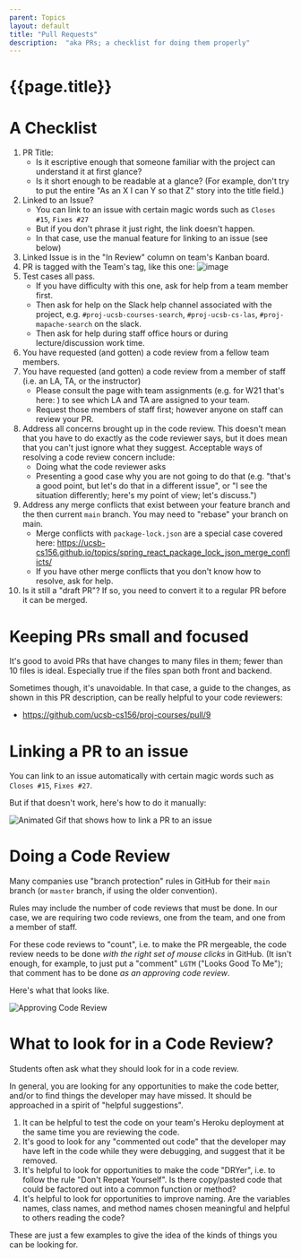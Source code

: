 ```yaml
---
parent: Topics
layout: default
title: "Pull Requests"
description:  "aka PRs; a checklist for doing them properly"
---
```


# {{page.title}}

# A Checklist

1. PR Title:
   - Is it escriptive enough that someone familiar with the project can understand it at first glance?
   - Is it short enough to be readable at a glance? (For example, don't try to put the entire "As an X I can Y so that Z" story into the title field.)
2. Linked to an Issue?
   - You can link to an issue with certain magic words such as `Closes #15`, `Fixes #27`
   - But if you don't phrase it just right, the link doesn't happen.
   - In that case, use the manual feature for linking to an issue (see below)
3. Linked Issue is in the "In Review" column on team's Kanban board.
4. PR is tagged with the Team's tag, like this one:
   ![image](https://user-images.githubusercontent.com/1119017/202531598-e935a3eb-98dd-4816-8b0c-434e512e9207.png)
5. Test cases all pass.
   - If you have difficulty with this one, ask for help from a team member first.
   - Then ask for help on the Slack help channel associated with the project, e.g. `#proj-ucsb-courses-search`, `#proj-ucsb-cs-las`, `#proj-mapache-search` on the slack.
   - Then ask for help during staff office hours or during lecture/discussion work time.
6. You have requested (and gotten) a code review from a fellow team members.
7. You have requested (and gotten) a code review from a member of staff (i.e. an LA, TA, or the instructor)
   - Please consult the page with team assignments (e.g. for W21 that's here: ) to see which LA and TA are assigned to your team. 
   - Request those members of staff first; however anyone on staff can review your PR.
8. Address all concerns brought up in the code review. This doesn't mean that you have to do exactly as the code reviewer says, but it does mean
   that you can't just ignore what they suggest.  Acceptable ways of resolving a code review concern include:
   - Doing what the code reviewer asks
   - Presenting a good case why you are not going to do that (e.g. "that's a good point, but let's do that in a different issue", or "I see the situation differently; here's my point of view; let's discuss.")
9. Address any merge conflicts that exist between your feature branch and the then current `main` branch.  You may need to "rebase" your branch on main.
   - Merge conflicts with `package-lock.json` are a special case covered here: <https://ucsb-cs156.github.io/topics/spring_react_package_lock_json_merge_conflicts/>
   - If you have other merge conflicts that you don't know how to resolve, ask for help.
1. Is it still a "draft PR"?  If so, you need to convert it to a regular PR before it can be merged.
   
# Keeping PRs small and focused

It's good to avoid PRs that have changes to many files in them; fewer than 10 files is ideal.    Especially true if the files span both front and backend.

Sometimes though, it's unavoidable.  In that case, a guide to the changes, as shown in this PR description, can be really helpful to your code reviewers:
* <https://github.com/ucsb-cs156/proj-courses/pull/9>


# Linking a PR to an issue

 You can link to an issue automatically with certain magic words such as `Closes #15`, `Fixes #27`.
 
 But if that doesn't work, here's how to do it manually:
 
 ![Animated Gif that shows how to link a PR to an issue](link-PR.gif)
 
 
# Doing a Code Review
 
Many companies use "branch protection" rules in GitHub for their `main` branch (or `master` branch, if using the older convention).

Rules may include the number of code reviews that must be done.  In our case, we are requiring two code reviews, one from the team, and one from a member of staff.

For these code reviews to "count", i.e. to make the PR mergeable, the code review needs to be done *with the right set of mouse clicks* in GitHub. (It isn't enough, for example, to just put a "comment" `LGTM` ("Looks Good To Me"); that comment has to be done *as an approving code review*. 

Here's what that looks like. 

![Approving Code Review](LGTM-Code-Review.gif)


# What to look for in a Code Review?

Students often ask what they should look for in a code review.  

In general, you are looking for any opportunities to make the code better, and/or to find things the developer may have missed. It should be approached in a spirit of "helpful suggestions".

1. It can be helpful to test the code on your team's Heroku deployment at the same time you are reviewing the code.
2. It's good to look for any "commented out code" that the developer may have left in the code while they were debugging, and suggest that it be removed.
3. It's helpful to look for opportunities to make the code "DRYer", i.e. to follow the rule "Don't Repeat Yourself".   Is there copy/pasted code that could be factored out into a common function or method?
4. It's helpful to look for opportunities to improve naming.  Are the variables names, class names, and method names chosen meaningful and helpful to others reading the code?

These are just a few examples to give the idea of the kinds of things you can be looking for.

